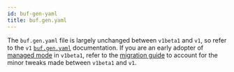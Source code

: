 ```yaml
---
id: buf-gen-yaml
title: buf.gen.yaml
---
```


The `buf.gen.yaml` file is largely unchanged between `v1beta1` and `v1`, so
refer to the `v1` [`buf.gen.yaml`](../v1/buf-gen-yaml.md) documentation. If you
are an early adopter of [managed mode](../../generate/managed-mode.md) in
`v1beta1`, refer to the [migration guide](../v1beta1-migration-guide.md) to
account for the minor tweaks made between `v1beta1` and `v1`.
